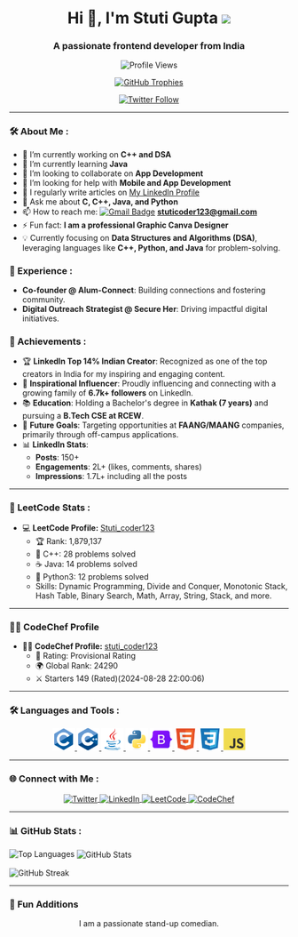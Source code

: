 <h1 align="center">
  Hi 👋, I'm Stuti Gupta
  <img src="https://media.giphy.com/media/hvRJCLFzcasrR4ia7z/giphy.gif" width="30px"/>
</h1>
<h3 align="center">A passionate frontend developer from India</h3>

<p align="center">
  <img src="https://komarev.com/ghpvc/?username=stuticoder123&label=Profile%20views&color=0e75b6&style=flat" alt="Profile Views" />
</p>

<p align="center">
  <a href="https://github.com/stuticoder123">
    <img src="https://github-profile-trophy.vercel.app/?username=stuticoder123&theme=radical&no-frame=true&column=3" alt="GitHub Trophies" />
  </a>
</p>

<p align="center">
  <a href="https://x.com/stuticoder123" target="_blank">
    <img src="https://img.shields.io/twitter/follow/stuticoder123?logo=twitter&style=for-the-badge" alt="Twitter Follow" />
  </a>
</p>

---

### 🛠 About Me :
- 🔭 I’m currently working on **C++ and DSA**
- 🌱 I’m currently learning **Java**
- 👯 I’m looking to collaborate on **App Development**
- 🤝 I’m looking for help with **Mobile and App Development**
- 📝 I regularly write articles on [My LinkedIn Profile](https://www.linkedin.com/in/stuti-gupta-0374952a9)
- 💬 Ask me about **C, C++, Java, and Python**
- 📫 How to reach me: [![Gmail Badge](https://img.shields.io/badge/-Gmail-c14438?style=flat-square&logo=Gmail&logoColor=white)](mailto:stuticoder123@gmail.com) **stuticoder123@gmail.com**
- ⚡ Fun fact: **I am a professional Graphic Canva Designer**
- 💡 Currently focusing on **Data Structures and Algorithms (DSA)**, leveraging languages like **C++, Python, and Java** for problem-solving.

### 💼 Experience :
- **Co-founder @ Alum-Connect**: Building connections and fostering community.
- **Digital Outreach Strategist @ Secure Her**: Driving impactful digital initiatives.

### 🌟 Achievements :
- 🏆 **LinkedIn Top 14% Indian Creator**: Recognized as one of the top creators in India for my inspiring and engaging content.
- 💬 **Inspirational Influencer**: Proudly influencing and connecting with a growing family of **6.7k+ followers** on LinkedIn.
- 📚 **Education**: Holding a Bachelor's degree in **Kathak (7 years)** and pursuing a **B.Tech CSE at RCEW**.
- 🎯 **Future Goals**: Targeting opportunities at **FAANG/MAANG** companies, primarily through off-campus applications.
- 📊 **LinkedIn Stats**:
  - **Posts**: 150+
  - **Engagements**: 2L+ (likes, comments, shares)
  - **Impressions**: 1.7L+ including all the posts

---

### 🚀 LeetCode Stats : 
- 💻 **LeetCode Profile:** [Stuti_coder123](https://leetcode.com/u/Stuti_coder123/)
  - 🏆 Rank: 1,879,137
  - 📝 C++: 28 problems solved
  - ☕ Java: 14 problems solved
  - 🐍 Python3: 12 problems solved
  -  Skills: Dynamic Programming, Divide and Conquer, Monotonic Stack, Hash Table, Binary Search, Math, Array, String, Stack, and more.

---
### 🧑‍💻 CodeChef Profile
- 🧑‍🍳 **CodeChef Profile:** [stuti_coder123](https://www.codechef.com/users/stuti_coder123)
  - 🌟 Rating: Provisional Rating
  - 🌍 Global Rank: 24290
  - ⚔️ Starters 149 (Rated)(2024-08-28 22:00:06)

---

### 🛠 Languages and Tools : 
<p align="center">
  <a href="https://www.cprogramming.com/" target="_blank"> 
    <img src="https://raw.githubusercontent.com/devicons/devicon/master/icons/c/c-original.svg" alt="C Language" width="40" height="40"/> 
  </a>
  <a href="https://www.w3schools.com/cpp/" target="_blank"> 
    <img src="https://raw.githubusercontent.com/devicons/devicon/master/icons/cplusplus/cplusplus-original.svg" alt="C++ Language" width="40" height="40"/> 
  </a>
  <a href="https://www.java.com/" target="_blank"> 
    <img src="https://raw.githubusercontent.com/devicons/devicon/master/icons/java/java-original.svg" alt="Java Language" width="40" height="40"/> 
  </a>
    <a href="https://www.python.org/" target="_blank"> 
    <img src="https://raw.githubusercontent.com/devicons/devicon/master/icons/python/python-original.svg" alt="Python Language" width="40" height="40"/> 
  </a>
  <a href="https://getbootstrap.com/" target="_blank"> 
    <img src="https://raw.githubusercontent.com/devicons/devicon/master/icons/bootstrap/bootstrap-original.svg" alt="Bootstrap Framework" width="40" height="40"/> 
  </a>
  <a href="https://www.w3schools.com/html/" target="_blank"> 
    <img src="https://raw.githubusercontent.com/devicons/devicon/master/icons/html5/html5-original.svg" alt="HTML5" width="40" height="40"/> 
  </a>
    <a href="https://www.w3schools.com/css/" target="_blank"> 
    <img src="https://raw.githubusercontent.com/devicons/devicon/master/icons/css3/css3-original.svg" alt="CSS3" width="40" height="40"/> 
  </a>
  <a href="https://developer.mozilla.org/en-US/docs/Web/javascript" target="_blank"> 
    <img src="https://raw.githubusercontent.com/devicons/devicon/master/icons/javascript/javascript-original.svg" alt="JavaScript" width="40" height="40"/> 
  </a>
</p>

---

### 🌐 Connect with Me : 
<p align="center">
    <a href="https://x.com/stuticoder123" target="_blank">
        <img align="center" src="https://raw.githubusercontent.com/rahuldkjain/github-profile-readme-generator/master/src/images/icons/Social/twitter.svg" alt="Twitter" height="30" width="40" />
    </a>
    <a href="https://linkedin.com/in/stuti-gupta-0374952a9" target="_blank">
        <img align="center" src="https://raw.githubusercontent.com/rahuldkjain/github-profile-readme-generator/master/src/images/icons/Social/linked-in-alt.svg" alt="LinkedIn" height="30" width="40" />
    </a>
    <a href="https://leetcode.com/u/Stuti_coder123/" target="_blank">
        <img align="center" src="https://cdn.jsdelivr.net/npm/simple-icons@3.0.1/icons/leetcode.svg" alt="LeetCode" height="30" width="40" />
    </a>
    <a href="https://www.codechef.com/users/stuti_coder123" target="_blank">
        <img align="center" src="https://cdn.jsdelivr.net/npm/simple-icons@3.0.1/icons/codechef.svg" alt="CodeChef" height="30" width="40" />
    </a>
</p>

---

### 📊 GitHub Stats : 
<p align='center'>
  <img align='left' src='https://github-readme-stats.vercel.app/api/top-langs/?username=stuticoder123&layout=compact&theme=radical' alt='Top Languages'/>
</p>

<p>&nbsp;<img align='center' src='https://github-readme-stats.vercel.app/api?username=stuticoder123&show_icons=true&locale=en&theme=radical' alt='GitHub Stats'/></p>

<p><img align='center' src='https://github-readme-streak-stats.herokuapp.com/?user=stuticoder123&theme=radical' alt='GitHub Streak'/></p>

---

### 🎨 Fun Additions
<p align='center'>
   I am a passionate stand-up comedian.
</p>
